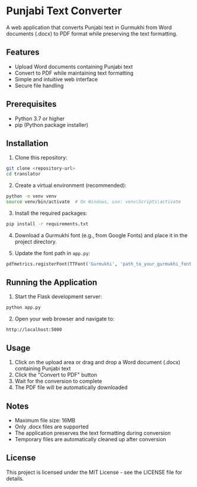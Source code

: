 # Punjabi Text Converter

A web application that converts Punjabi text in Gurmukhi from Word documents (.docx) to PDF format while preserving the text formatting.

## Features

- Upload Word documents containing Punjabi text
- Convert to PDF while maintaining text formatting
- Simple and intuitive web interface
- Secure file handling

## Prerequisites

- Python 3.7 or higher
- pip (Python package installer)

## Installation

1. Clone this repository:
```bash
git clone <repository-url>
cd translator
```

2. Create a virtual environment (recommended):
```bash
python -m venv venv
source venv/bin/activate  # On Windows, use: venv\Scripts\activate
```

3. Install the required packages:
```bash
pip install -r requirements.txt
```

4. Download a Gurmukhi font (e.g., from Google Fonts) and place it in the project directory.

5. Update the font path in `app.py`:
```python
pdfmetrics.registerFont(TTFont('Gurmukhi', 'path_to_your_gurmukhi_font.ttf'))
```

## Running the Application

1. Start the Flask development server:
```bash
python app.py
```

2. Open your web browser and navigate to:
```
http://localhost:5000
```

## Usage

1. Click on the upload area or drag and drop a Word document (.docx) containing Punjabi text
2. Click the "Convert to PDF" button
3. Wait for the conversion to complete
4. The PDF file will be automatically downloaded

## Notes

- Maximum file size: 16MB
- Only .docx files are supported
- The application preserves the text formatting during conversion
- Temporary files are automatically cleaned up after conversion

## License

This project is licensed under the MIT License - see the LICENSE file for details. 